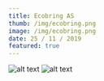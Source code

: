 ```yaml
---
title: Ecobring AS
thumb: /img/ecobring.png
image: /img/ecobring.png
date: 25 / 11 / 2019
featured: true
---
```


![alt text](/img/ecobring_profile.png "Overview of the Ecobring brand")
![alt text](/img/ecobring_preview.png "Ecobring logo on website mockup")
